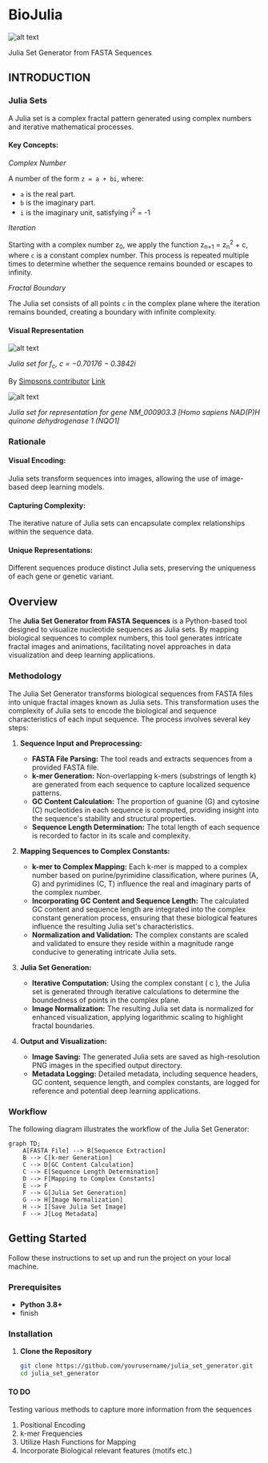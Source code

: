# BioJulia
![alt text](https://github.com/Wabanero/BioJulia/blob/main/Images/logo%20biojulia.png)

Julia Set Generator from FASTA Sequences

## INTRODUCTION

### Julia Sets

A Julia set is a complex fractal pattern generated using complex numbers and iterative mathematical processes.

#### Key Concepts:

*Complex Number*

A number of the form ```z = a + bi```, where:
- ```a``` is the real part.
- ```b``` is the imaginary part.
- ```i``` is the imaginary unit, satisfying i<sup>2</sup> = -1

*Iteration*

Starting with a complex number z<sub>0</sub>, we apply the function z<sub>n+1</sub> = z<sub>n</sub><sup>2</sup> + c, 
where ```c``` is a constant complex number. This process is repeated multiple times to determine whether the sequence 
remains bounded or escapes to infinity.

*Fractal Boundary*

The Julia set consists of all points ```c``` in the complex plane where the iteration remains bounded, creating a boundary 
with infinite complexity.


#### Visual Representation

![alt text](https://upload.wikimedia.org/wikipedia/commons/4/4c/Julia_-0.70176_-0.3842.png)

*Julia set for f<sub>c</sub>, c = −0.70176 − 0.3842i*

By [Simpsons contributor](https://en.wikipedia.org/wiki/User:Simpsons_contributor)  [Link](https://commons.wikimedia.org/w/index.php?curid=109638427)

![alt text](https://github.com/Wabanero/BioJulia/blob/main/output/images/julia_3.png)

*Julia set for representation for gene NM_000903.3 [Homo sapiens NAD(P)H quinone dehydrogenase 1 (NQO1]*

### Rationale

#### Visual Encoding:

Julia sets transform sequences into images, allowing the use of image-based deep learning models.

#### Capturing Complexity:

The iterative nature of Julia sets can encapsulate complex relationships within the sequence data.

#### Unique Representations:

Different sequences produce distinct Julia sets, preserving the uniqueness of each gene or genetic variant.

## Overview

The **Julia Set Generator from FASTA Sequences** is a Python-based tool designed to visualize nucleotide sequences as Julia sets. By mapping biological sequences to complex numbers, this tool generates intricate fractal images and animations, facilitating novel approaches in data visualization and deep learning applications.

### Methodology

The Julia Set Generator transforms biological sequences from FASTA files into unique fractal images known as Julia sets. This transformation uses the complexity of Julia sets to encode the biological and sequence characteristics of each input sequence. The process involves several key steps:

1. **Sequence Input and Preprocessing:**
   - **FASTA File Parsing:** The tool reads and extracts sequences from a provided FASTA file.
   - **k-mer Generation:** Non-overlapping k-mers (substrings of length k) are generated from each sequence to capture localized sequence patterns.
   - **GC Content Calculation:** The proportion of guanine (G) and cytosine (C) nucleotides in each sequence is computed, providing insight into the sequence's stability and structural properties.
   - **Sequence Length Determination:** The total length of each sequence is recorded to factor in its scale and complexity.

2. **Mapping Sequences to Complex Constants:**
   - **k-mer to Complex Mapping:** Each k-mer is mapped to a complex number based on purine/pyrimidine classification, where purines (A, G) and pyrimidines (C, T) influence the real and imaginary parts of the complex number.
   - **Incorporating GC Content and Sequence Length:** The calculated GC content and sequence length are integrated into the complex constant generation process, ensuring that these biological features influence the resulting Julia set's characteristics.
   - **Normalization and Validation:** The complex constants are scaled and validated to ensure they reside within a magnitude range conducive to generating intricate Julia sets.

3. **Julia Set Generation:**
   - **Iterative Computation:** Using the complex constant \( c \), the Julia set is generated through iterative calculations to determine the boundedness of points in the complex plane.
   - **Image Normalization:** The resulting Julia set data is normalized for enhanced visualization, applying logarithmic scaling to highlight fractal boundaries.

4. **Output and Visualization:**
   - **Image Saving:** The generated Julia sets are saved as high-resolution PNG images in the specified output directory.
   - **Metadata Logging:** Detailed metadata, including sequence headers, GC content, sequence length, and complex constants, are logged for reference and potential deep learning applications.

### Workflow

The following diagram illustrates the workflow of the Julia Set Generator:

```mermaid
graph TD;
    A[FASTA File] --> B[Sequence Extraction]
    B --> C[k-mer Generation]
    C --> D[GC Content Calculation]
    C --> E[Sequence Length Determination]
    D --> F[Mapping to Complex Constants]
    E --> F
    F --> G[Julia Set Generation]
    G --> H[Image Normalization]
    H --> I[Save Julia Set Image]
    F --> J[Log Metadata]
```

## Getting Started

Follow these instructions to set up and run the project on your local machine.

### Prerequisites

- **Python 3.8+**
- finish


### Installation

1. **Clone the Repository**

   ```bash
   git clone https://github.com/yourusername/julia_set_generator.git
   cd julia_set_generator


#### TO DO

Testing various methods to capture more information from the sequences
1) Positional Encoding
2) k-mer Frequencies
3) Utilize Hash Functions for Mapping
4) Incorporate Biological relevant features (motifs etc.)
